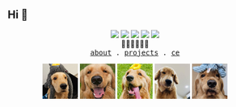 ## Hi 👋

<p align="center">
  <img src="https://img.shields.io/badge/APS-000000?logo=autodesk&logoColor=fff" />
  <img src="https://img.shields.io/badge/Revit_API-%2321759B?logo=autodeskrevit&logoColor=white" />
  <img src="https://img.shields.io/badge/WPF-0089D6" />
  <img src="https://img.shields.io/badge/Vue-4FC08D" />
  <img src="https://img.shields.io/badge/ExpressJS-FFC517" />
  <br />
  👨🏽‍🚀🚀🐶🌟
  <br />
  <samp>
    <a href="#">about</a>
    . <a href="#">projects</a>
    . <a href="https://github.com/ce-s-collective">ce</a>
    <!-- . <a href="#">ecosystem</a> -->
  </samp>
</p>

<div align="center">
  <img src="images/cyber.jpg" alt="cyber" width="70" />
  <img src="images/cyber_2.jpg" alt="cyber" width="70" />
  <img src="images/happy_cyber.jpg" alt="cyber" width="70" />
  <img src="images/fat_cyber.jpg" alt="cyber" width="70" />
  <img src="images/cyber_1.jpg" alt="cyber" width="70" />
</div>

<!--
**yuchen818/yuchen818** is a ✨ _special_ ✨ repository because its `README.md` (this file) appears on your GitHub profile.

Here are some ideas to get you started:

- 🔭 I’m currently working on ...
- 🌱 I’m currently learning ...
- 👯 I’m looking to collaborate on ...
- 🤔 I’m looking for help with ...
- 💬 Ask me about ...
- 📫 How to reach me: ...
- 😄 Pronouns: ...
- ⚡ Fun fact: ...
-->
